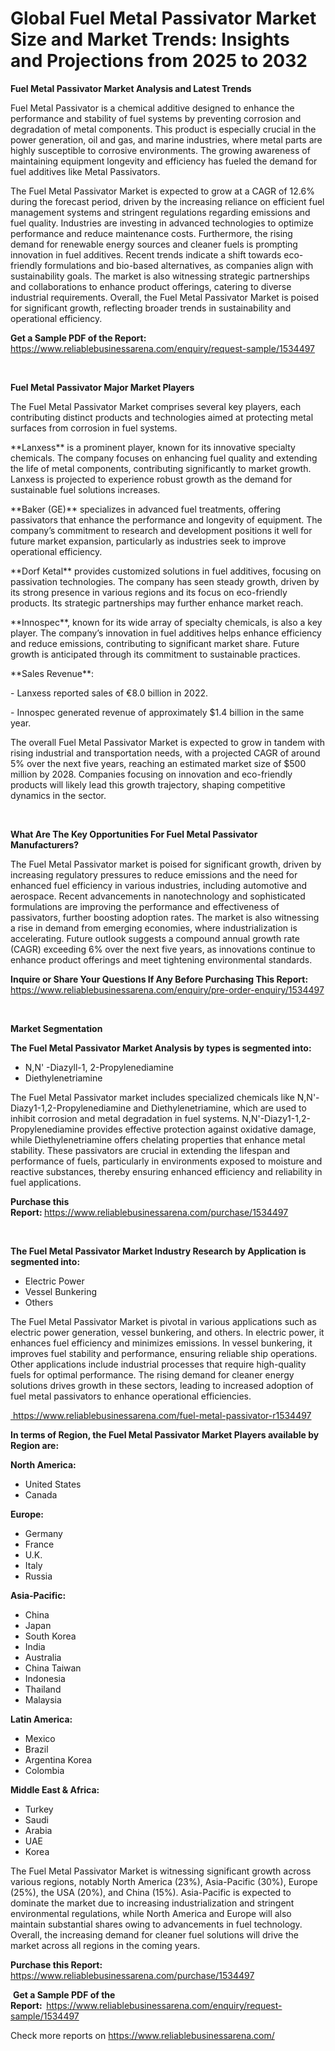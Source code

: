 <p><h1>Global Fuel Metal Passivator Market Size and Market Trends: Insights and Projections from 2025 to 2032</h1></p><p><strong>Fuel Metal Passivator Market Analysis and Latest Trends</strong></p>
<p><p>Fuel Metal Passivator is a chemical additive designed to enhance the performance and stability of fuel systems by preventing corrosion and degradation of metal components. This product is especially crucial in the power generation, oil and gas, and marine industries, where metal parts are highly susceptible to corrosive environments. The growing awareness of maintaining equipment longevity and efficiency has fueled the demand for fuel additives like Metal Passivators.</p><p>The Fuel Metal Passivator Market is expected to grow at a CAGR of 12.6% during the forecast period, driven by the increasing reliance on efficient fuel management systems and stringent regulations regarding emissions and fuel quality. Industries are investing in advanced technologies to optimize performance and reduce maintenance costs. Furthermore, the rising demand for renewable energy sources and cleaner fuels is prompting innovation in fuel additives. Recent trends indicate a shift towards eco-friendly formulations and bio-based alternatives, as companies align with sustainability goals. The market is also witnessing strategic partnerships and collaborations to enhance product offerings, catering to diverse industrial requirements. Overall, the Fuel Metal Passivator Market is poised for significant growth, reflecting broader trends in sustainability and operational efficiency.</p></p>
<p><strong>Get a Sample PDF of the Report:&nbsp;</strong> <a href="https://www.reliablebusinessarena.com/enquiry/request-sample/1534497?utm_campaign=2116&utm_medium=2&utm_source=Github&utm_content=ia&utm_term=03042025&utm_id=fuel-metal-passivator">https://www.reliablebusinessarena.com/enquiry/request-sample/1534497</a></p>
<p>&nbsp;</p>
<p><strong>Fuel Metal Passivator Major Market Players</strong></p>
<p><p>The Fuel Metal Passivator Market comprises several key players, each contributing distinct products and technologies aimed at protecting metal surfaces from corrosion in fuel systems.</p><p>**Lanxess** is a prominent player, known for its innovative specialty chemicals. The company focuses on enhancing fuel quality and extending the life of metal components, contributing significantly to market growth. Lanxess is projected to experience robust growth as the demand for sustainable fuel solutions increases.</p><p>**Baker (GE)** specializes in advanced fuel treatments, offering passivators that enhance the performance and longevity of equipment. The company’s commitment to research and development positions it well for future market expansion, particularly as industries seek to improve operational efficiency.</p><p>**Dorf Ketal** provides customized solutions in fuel additives, focusing on passivation technologies. The company has seen steady growth, driven by its strong presence in various regions and its focus on eco-friendly products. Its strategic partnerships may further enhance market reach.</p><p>**Innospec**, known for its wide array of specialty chemicals, is also a key player. The company’s innovation in fuel additives helps enhance efficiency and reduce emissions, contributing to significant market share. Future growth is anticipated through its commitment to sustainable practices.</p><p>**Sales Revenue**: </p><p>- Lanxess reported sales of €8.0 billion in 2022.</p><p>- Innospec generated revenue of approximately $1.4 billion in the same year.</p><p>The overall Fuel Metal Passivator Market is expected to grow in tandem with rising industrial and transportation needs, with a projected CAGR of around 5% over the next five years, reaching an estimated market size of $500 million by 2028. Companies focusing on innovation and eco-friendly products will likely lead this growth trajectory, shaping competitive dynamics in the sector.</p></p>
<p>&nbsp;</p>
<p><strong>What Are The Key Opportunities For Fuel Metal Passivator Manufacturers?</strong></p>
<p><p>The Fuel Metal Passivator market is poised for significant growth, driven by increasing regulatory pressures to reduce emissions and the need for enhanced fuel efficiency in various industries, including automotive and aerospace. Recent advancements in nanotechnology and sophisticated formulations are improving the performance and effectiveness of passivators, further boosting adoption rates. The market is also witnessing a rise in demand from emerging economies, where industrialization is accelerating. Future outlook suggests a compound annual growth rate (CAGR) exceeding 6% over the next five years, as innovations continue to enhance product offerings and meet tightening environmental standards.</p></p>
<p><strong>Inquire or Share Your Questions If Any Before Purchasing This Report:</strong> <a href="https://www.reliablebusinessarena.com/enquiry/pre-order-enquiry/1534497?utm_campaign=2116&utm_medium=2&utm_source=Github&utm_content=ia&utm_term=03042025&utm_id=fuel-metal-passivator">https://www.reliablebusinessarena.com/enquiry/pre-order-enquiry/1534497</a></p>
<p>&nbsp;</p>
<p><strong>Market Segmentation</strong></p>
<p><strong>The Fuel Metal Passivator Market Analysis by types is segmented into:</strong></p>
<p><ul><li>N,N' -Diazyll-1, 2-Propylenediamine</li><li>Diethylenetriamine</li></ul></p>
<p><p>The Fuel Metal Passivator market includes specialized chemicals like N,N'-Diazy1-1,2-Propylenediamine and Diethylenetriamine, which are used to inhibit corrosion and metal degradation in fuel systems. N,N'-Diazy1-1,2-Propylenediamine provides effective protection against oxidative damage, while Diethylenetriamine offers chelating properties that enhance metal stability. These passivators are crucial in extending the lifespan and performance of fuels, particularly in environments exposed to moisture and reactive substances, thereby ensuring enhanced efficiency and reliability in fuel applications.</p></p>
<p><strong>Purchase this Report:&nbsp;</strong><a href="https://www.reliablebusinessarena.com/purchase/1534497?utm_campaign=2116&utm_medium=2&utm_source=Github&utm_content=ia&utm_term=03042025&utm_id=fuel-metal-passivator">https://www.reliablebusinessarena.com/purchase/1534497</a></p>
<p>&nbsp;</p>
<p><strong>The Fuel Metal Passivator Market Industry Research by Application is segmented into:</strong></p>
<p><ul><li>Electric Power</li><li>Vessel Bunkering</li><li>Others</li></ul></p>
<p><p>The Fuel Metal Passivator Market is pivotal in various applications such as electric power generation, vessel bunkering, and others. In electric power, it enhances fuel efficiency and minimizes emissions. In vessel bunkering, it improves fuel stability and performance, ensuring reliable ship operations. Other applications include industrial processes that require high-quality fuels for optimal performance. The rising demand for cleaner energy solutions drives growth in these sectors, leading to increased adoption of fuel metal passivators to enhance operational efficiencies.</p></p>
<p><a href="https://www.reliablebusinessarena.com/fuel-metal-passivator-r1534497?utm_campaign=2116&utm_medium=2&utm_source=Github&utm_content=ia&utm_term=03042025&utm_id=fuel-metal-passivator">&nbsp;https://www.reliablebusinessarena.com/fuel-metal-passivator-r1534497</a></p>
<p><strong>In terms of Region, the Fuel Metal Passivator Market Players available by Region are:</strong></p>
<p>
    <p> <strong> North America: </strong>
        <ul>
            <li>United States</li>
            <li>Canada</li>
        </ul>
        </p> 
    <p> <strong> Europe: </strong>
        <ul>
            <li>Germany</li>
            <li>France</li>
            <li>U.K.</li>
            <li>Italy</li>
            <li>Russia</li>
        </ul>
        </p> 
    <p> <strong> Asia-Pacific: </strong>
        <ul>
            <li>China</li>
            <li>Japan</li>
            <li>South Korea</li>
            <li>India</li>
            <li>Australia</li>
            <li>China Taiwan</li>
            <li>Indonesia</li>
            <li>Thailand</li>
            <li>Malaysia</li>
        </ul>
        </p> 
    <p> <strong> Latin America: </strong>
        <ul>
            <li>Mexico</li>
            <li>Brazil</li>
            <li>Argentina Korea</li>
            <li>Colombia</li>
        </ul>
        </p> 
    <p> <strong> Middle East & Africa: </strong>
        <ul>
            <li>Turkey</li>
            <li>Saudi</li>
            <li>Arabia</li>
            <li>UAE</li>
            <li>Korea</li>
        </ul>
    </p>
    </p>
<p><p>The Fuel Metal Passivator Market is witnessing significant growth across various regions, notably North America (23%), Asia-Pacific (30%), Europe (25%), the USA (20%), and China (15%). Asia-Pacific is expected to dominate the market due to increasing industrialization and stringent environmental regulations, while North America and Europe will also maintain substantial shares owing to advancements in fuel technology. Overall, the increasing demand for cleaner fuel solutions will drive the market across all regions in the coming years.</p></p>
<p><strong>Purchase this Report: </strong><a href="https://www.reliablebusinessarena.com/purchase/1534497?utm_campaign=2116&utm_medium=2&utm_source=Github&utm_content=ia&utm_term=03042025&utm_id=fuel-metal-passivator">https://www.reliablebusinessarena.com/purchase/1534497</a></p>
<p>&nbsp;<strong>Get a Sample PDF of the Report:&nbsp;&nbsp;</strong><a href="https://www.reliablebusinessarena.com/enquiry/request-sample/1534497?utm_campaign=2116&utm_medium=2&utm_source=Github&utm_content=ia&utm_term=03042025&utm_id=fuel-metal-passivator">https://www.reliablebusinessarena.com/enquiry/request-sample/1534497</a></p>
<p><strong></strong></p>
<p>Check more reports on <a href="https://www.reliablebusinessarena.com/?utm_campaign=2116&utm_medium=2&utm_source=Github&utm_content=ia&utm_term=03042025&utm_id=fuel-metal-passivator">https://www.reliablebusinessarena.com/</a></p>